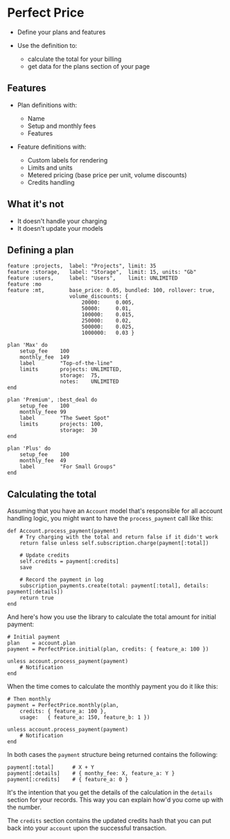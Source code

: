 Perfect Price
=============

* Define your plans and features

* Use the definition to:
  * calculate the total for your billing
  * get data for the plans section of your page


Features
--------

* Plan definitions with:
  * Name
  * Setup and monthly fees
  * Features

* Feature definitions with:
  * Custom labels for rendering
  * Limits and units
  * Metered pricing (base price per unit, volume discounts)
  * Credits handling


What it's not
-------------

* It doesn't handle your charging
* It doesn't update your models


Defining a plan
---------------

    feature :projects,  label: "Projects", limit: 35
    feature :storage,   label: "Storage",  limit: 15, units: "Gb"
    feature :users,     label: "Users",    limit: UNLIMITED
    feature :mo
    feature :mt,        base_price: 0.05, bundled: 100, rollover: true,
                        volume_discounts: {
                            20000:     0.005,
                            50000:     0.01,
                            100000:    0.015,
                            250000:    0.02,
                            500000:    0.025,
                            1000000:   0.03 }
    
    plan 'Max' do
        setup_fee    100
        monthly_fee  149
        label        "Top-of-the-line"
        limits       projects: UNLIMITED,
                     storage:  75,
                     notes:    UNLIMITED
    end
    
    plan 'Premium', :best_deal do
        setup_fee    100
        monthly_feee 99
        label        "The Sweet Spot"
        limits       projects: 100,
                     storage:  30
    end
    
    plan 'Plus' do
        setup_fee    100
        monthly_fee  49
        label        "For Small Groups"
    end


Calculating the total
---------------------

Assuming that you have an `Account` model that's responsible for all account handling logic, you might want to have the `process_payment` call like this:

    def Account.process_payment(payment)
        # Try charging with the total and return false if it didn't work
        return false unless self.subscription.charge(payment[:total])

        # Update credits
        self.credits = payment[:credits]
        save

        # Record the payment in log
        subscription_payments.create(total: payment[:total], details: payment[:details])
        return true
    end

And here's how you use the library to calculate the total amount for initial payment:

    # Initial payment
    plan    = account.plan
    payment = PerfectPrice.initial(plan, credits: { feature_a: 100 })

    unless account.process_payment(payment)
        # Notification
    end

When the time comes to calculate the monthly payment you do it like this:

    # Then monthly
    payment = PerfectPrice.monthly(plan,
        credits: { feature_a: 100 },
        usage:   { feature_a: 150, feature_b: 1 })

    unless account.process_payment(payment)
        # Notification
    end

In both cases the `payment` structure being returned contains the following:

    payment[:total]      # X + Y
    payment[:details]    # { monthy_fee: X, feature_a: Y }
    payment[:credits]    # { feature_a: 0 }

It's the intention that you get the details of the calculation in the `details` section for your records. This way you can explain how'd you come up with the number.

The `credits` section contains the updated credits hash that you can put back into your `account` upon the successful transaction.